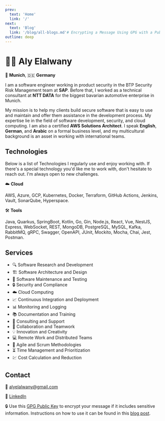 ```yaml
---
prev:
  text: 'Home'
  link: '/'
next:
  text: 'Blog'
  link: '/blog/all-blogs.md'# Encrypting a Message Using GPG with a Public Key
outline: deep
---
```

# :man_technologist: Aly Elalwany
:round_pushpin: **Munich**, :de: **Germany**

I am a software engineer working in product security in the BTP Security Risk Management team at **SAP**. 
Before that, I worked as a technical consultant at **NTT DATA** for the biggest bavarian automotive enterprise in Munich. 

My mission is to help my clients build secure software that is easy to use and maintain and offer them assistance in the development process. 
My expertise lie in the field of software development, security, and cloud computing. I am also a certified **AWS Solutions Architect**.
I speak **English**, **German**, and **Arabic** on a formal business level, and my multicultural background is an asset in working with international teams. 

## Technologies

Below is a list of Technologies I regularly use and enjoy working with. If there's a special technology you'd like me to work with, don't hesitate to reach out. I'm always open to new challenges.


:cloud: **Cloud** 

AWS, Azure, GCP, Kubernetes, Docker, Terraform, GitHub Actions, Jenkins, Vault, SonarQube, Hyperspace.


:hammer_and_wrench: **Tools** 

Java, Quarkus, SpringBoot, Kotlin, Go, Gin, Node.js, React, Vue, NestJS, Express, WebSocket, REST, MongoDB, PostgreSQL, MySQL, Kafka, RabbitMQ, gRPC, Swagger, OpenAPI, JUnit, Mockito,  Mocha, Chai, Jest, Postman.


## Services

- :mag: Software Research and Development
- :building_construction: Software Architecture and Design
- :wrench: Software Maintenance and Testing 
- :lock: Security and Compliance
- :cloud: Cloud Computing
- :chart_with_upwards_trend: Continuous Integration and Deployment
- :bar_chart: Monitoring and Logging
- :books: Documentation and Training
- :speech_balloon: Consulting and Support
- :handshake: Collaboration and Teamwork
- :bulb: Innovation and Creativity
- :computer: Remote Work and Distributed Teams
- :rocket: Agile and Scrum Methodologies
- :hourglass_flowing_sand: Time Management and Prioritization
- :chart: Cost Calculation and Reduction 

## Contact
:email: [alyelalwany@gmail.com](mailto:alyelalwany@gmail.com)

:link: [LinkedIn](https://www.linkedin.com/in/alyelalwany/)

:lock: Use this <a href="resources/publickey.alimagdi@protonmail.com-726fde8f2f5ec2d592dec63df17dec869958b3b0.asc" download>GPG Public Key</a> to encrypt your message if it includes sensitive information. 
Instructions on how to use it can be found in this [blog post](./blog/encrypting-with-gpg-public-key.md). 


